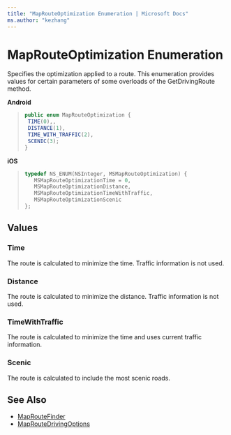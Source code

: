 ```yaml
---
title: "MapRouteOptimization Enumeration | Microsoft Docs"
ms.author: "kezhang"
---
```


# MapRouteOptimization Enumeration

Specifies the optimization applied to a route. This enumeration provides values for certain parameters of some overloads of the GetDrivingRoute method.

**Android**

>```java
>public enum MapRouteOptimization {
>  TIME(0),,
>  DISTANCE(1),
>  TIME_WITH_TRAFFIC(2),
>  SCENIC(3);
>}
>```

**iOS**

>```objectivec
>typedef NS_ENUM(NSInteger, MSMapRouteOptimization) {
>    MSMapRouteOptimizationTime = 0,
>    MSMapRouteOptimizationDistance,
>    MSMapRouteOptimizationTimeWithTraffic,
>    MSMapRouteOptimizationScenic
>};
>```

## Values

### Time

The route is calculated to minimize the time. Traffic information is not used.

### Distance

The route is calculated to minimize the distance. Traffic information is not used.

### TimeWithTraffic

The route is calculated to minimize the time and uses current traffic information.

### Scenic

The route is calculated to include the most scenic roads.

## See Also

* [MapRouteFinder](maproutefinder-class.md)
* [MapRouteDrivingOptions](maproutedrivingoptions-class.md)